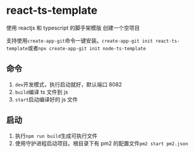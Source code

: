 # react-ts-template

使用 reactjs 和 typescript 的脚手架模版 创建一个空项目

支持使用`create-app-git`命令一键安装。`create-app-git init react-ts-template`或者`npx create-app-git init node-ts-template`

## 命令

1. `dev`开发模式，执行启动就好，默认端口 8082
2. `build`编译 ts 文件到 js
3. `start`启动编译好的 js 文件

## 启动

1. 执行`npm run build`生成可执行文件
2. 使用守护进程启动项目。根目录下有 pm2 的配置文件`pm2 start pm2.json`
